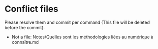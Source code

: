 # Conflict files
Please resolve them and commit per command (This file will be deleted before the commit).
- Not a file: Notes/Quelles sont les méthodologies liées au numérique à connaître.md